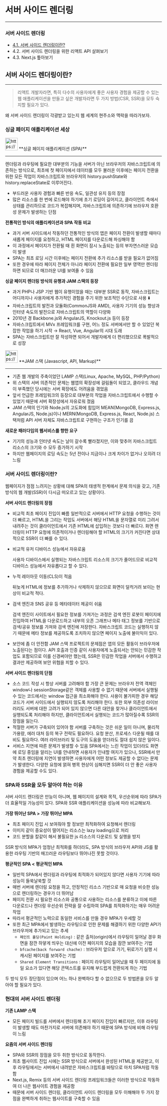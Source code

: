 # 서버 사이드 렌더링

---

### 서버 사이드 렌더링

- [4.1. 서버 사이드 렌더링이란?](https://www.notion.so/200f0f7ac8fb4efca7594c297cd9fd16?pvs=21)
- 4.2. 서버 사이드 렌더링을 위한 리액트 API 살펴보기
- 4.3. Next.js 톺아보기

## 서버 사이드 렌더링이란?

---

> 리액트 개발자라면, 특히 다수의 사용자에게 좋은 사용자 경험을 제공할 수 있는 웹 애플리케이션을 만들고 싶은 개발자라면 두 가지 방법(CSR, SSR)을 모두 숙지할 필요가 있다.

왜 서버 사이드 렌더링이 각광받고 있는지 웹 세계의 현주소와 맥락을 따라가보자.

### **싱글 페이지 애플리케이션 세상**

<aside>
<img src="https://prod-files-secure.s3.us-west-2.amazonaws.com/a4790dc2-7f52-4617-8fd1-fef1df1a6dec/959e0097-e64b-4ffb-8ccb-0b48d1fc10e8/Rectangle.png" alt="https://prod-files-secure.s3.us-west-2.amazonaws.com/a4790dc2-7f52-4617-8fd1-fef1df1a6dec/959e0097-e64b-4ffb-8ccb-0b48d1fc10e8/Rectangle.png" width="40px" /> **싱글 페이지 애플리케이션 (SPA)**

---

렌더링과 라우팅에 필요한 대부분의 기능을 서버가 아닌 브라우저의 자바스크립트에 의존하는 방식으로, 최초에 첫 페이지에서 데이터를 모두 불러온 이후에는 페이지 전환을 위한 모든 작업이 자바스크립트와 브라우저의 history.pushState와 history.replaceState로 이루어진다.

- 부드러운 사용자 경험과 빠른 반응 속도, 일관성 유지 등의 장점
- 많은 리소스를 한 번에 로드해야 하기에 초기 로딩이 길어지고, 클라이언트 측에서 상태를 관리하므로 코드가 복잡해지며, 자바스크립트에 의존하기에 브라우저 호환성 문제가 발생하는 단점
</aside>

**전통적인 방식의 애플리케이션과 SPA 작동 비교**

- 과거 서버 사이드에서 작동하던 전통적인 방식의 앱은 페이지 전환이 발생할 때마다 새롭게 페이지를 요청하고, HTML 페이지를 다운로드해 파싱해야 함
- 이 과정에서 페이지가 전환될 때 흰 화면이 잠시 노출되는 등의 부자연스러운 모습이 발생
- SPA는 최초 로딩 시간 이후에는 페이지 전환에 추가 리소스를 받을 필요가 없어짐
- 또한 경우에 따라 페이지 전체가 아니라 페이지 전환에 필요한 일부 영역만 렌더링하면 되므로 더 매끄러운 UI를 보여줄 수 있음

**싱글 페이지 렌더링 방식의 유행과 JAM 스택의 등장**

- 과거 PHP나 JSP 기반 웹이 유행이었을 때는 대부분 SSR로 동작, 자바스크립트는 어디까지나 사용자에게 추가적인 경험을 주기 위한 보조적인 수단으로 사용
  ⬇️
- 자바스크립트의 발전과 모듈화(CommonJS와 AMD), 사용자 기기의 성능 향상과 인터넷 속도의 발전으로 자바스크립트의 역할이 다양화
- 2010년 경 Backbone.js와 AngularJS, Knockout.js 등이 등장
- 자바스크립트에서 MVx 프레임워크를 구현, 어느 정도 서버에서만 할 수 있었던 복잡한 작업을 하기 시작 → React, Vue, Angular의 시대 도래
- SPA는 자바스크립트만 잘 작성하면 되어서 개발자에게 더 편리했으므로 폭발적으로 성장

<aside>
<img src="https://prod-files-secure.s3.us-west-2.amazonaws.com/a4790dc2-7f52-4617-8fd1-fef1df1a6dec/959e0097-e64b-4ffb-8ccb-0b48d1fc10e8/Rectangle.png" alt="https://prod-files-secure.s3.us-west-2.amazonaws.com/a4790dc2-7f52-4617-8fd1-fef1df1a6dec/959e0097-e64b-4ffb-8ccb-0b48d1fc10e8/Rectangle.png" width="40px" /> **JAM 스택 (Javascript, API, Markup)**

---

- 기존 웹 개발의 주축이었던 LAMP 스택(Linux, Apache, MySQL, PHP/Python)
- 위 스택의 서버 의존적인 문제는 웹앱의 확장성에 걸림돌이 되었고, 클라우드 개념이 부족했던 당시에는 서버 확장에도 어려움을 겪었음
- 앞서 언급한 프레임워크의 등장으로 대부분의 작업을 자바스크립트에서 수행할 수 있었기 때문에 서버 확장성에서 자유로워 졌음
- JAM 스택의 인기와 Node.js의 고도화에 힘입어 MEAN(MongoDB, Express.js, AngularJS, Node.js)이나 MERN(MongoDB, Express.js, React, Node.js) 스택처럼 API 서버 자체도 자바스크립트로 구현하는 구조가 인기를 끔
</aside>

**새로운 패러다임의 웹서비스를 향한 요구**

- 기기의 성능과 인터넷 속도는 날이 갈수록 빨라졌지만, 이와 맞추어 자바스크립트 리소스의 크기와 수 모두 증가하기 시작
- 하지만 웹페이지의 로딩 속도는 5년 전이나 지금이나 크게 차이가 없거나 오히려 더 느림

### 서버 사이드 렌더링이란?

웹페이지가 점점 느려지는 상황에 대해 SPA의 태생적 한계에서 문제 의식을 갖고, 기존 방식의 웹 개발(SSR)이 다시금 떠오르고 있는 상황이다.

**서버 사이드 렌더링의 장점**

- 비교적 최초 페이지 진입이 빠름
  일반적으로 서버에서 HTTP 요청을 수행하는 것이 더 빠르고, HTML을 그리는 작업도 서버에서 해당 HTML을 문자열로 미리 그려서 내려주는 것이 클라이언트에서 기존 HTML에 삽입하는 것보다 더 빠르다. 화면 렌더링이 HTTP 요청에 의존적이거나 렌더링해야 할 HTML의 크기가 커진다면 상대적으로 SSR이 더 빠를 수 있다.
- 비교적 유저 디바이스 성능에서 자유로움

  사용자 디바이스에서 실행되는 자바스크립트 리소스의 크기가 줄어드므로 비교적 디바이스 성능에서 자유롭다고 할 수 있다.

- 누적 레이아웃 이동(CLS)이 적음

  뒤늦게 HTML에 정보를 추가하거나 삭제하지 않으므로 화면이 덜컥거려 보이는 현상이 비교적 적다.

- 검색 엔진과 SNS 공유 등 메타데이터 제공이 쉬움

  검색 엔진이 사이트에서 필요한 정보를 가져가는 과정은 검색 엔진 로봇이 페이지에 진입하여 HTML을 다운로드하고 내부의 오픈 그래프나 메타 태그 정보를 기반으로 검색/공유 정보를 가져와 검색 엔진에 저장한다. 자바스크립트 코드는 실행하지 않기 때문에 메타 정보를 제공하도록 조치하지 않으면 페이지 노출에 불이익이 있다.

- 보안에 좀 더 안전함
  JAM 스택 프로젝트의 문제점은 앱의 모든 활동이 브라우저에 노출된다는 점이다. API 호출과 인증 같이 사용자에게 노출되서는 안되는 민감한 작업도 포함되므로 이를 신경써야만 했는데, SSR은 민감한 작업을 서버에서 수행하고 결과만 제공하여 보안 위협을 피할 수 있다.

**서버 사이드 렌더링의 단점**

- 소스 코드 작성 시 항상 서버를 고려해야 함
  가장 큰 문제는 브라우저 전역 객체인 window나 sessionStorage같은 객체를 사용할 수 없기 때문에 서버에서 실행될 수 있는 코드에서는 window 접근을 최소화해야 한다. 사용이 불가피한 경우 해당 코드가 서버 사이드에서 실행되지 않도록 처리해야 한다. 또한 외부 의존성 라이브러리도 서버에 대한 고려가 되어 있지 않으면 다른 대안을 찾거나 클라이언트에서 실행되도록 처리해야 하지만, 클라이언트에서 실행되는 코드가 많아질수록 SSR의 장점을 잃는다.
- 적절한 서버가 구축되어 있어야 함
  서버를 구축하는 것은 쉬운 일이 아니며, 물리적 가용량, 에러 대처 등의 복구 전략도 필요하다. 요청 분산, 프로세스 다운될 때를 대비도 필요하다. 여러 라이브러리 및 도구의 도움을 얻더라도 절대 쉽지 않은 일이다.
- 서비스 지연에 따른 문제가 발생할 수 있음
  SPA에서는 느린 작업이 있더라도 화면에 로딩 중임을 알리는 UI를 안내하면 사용자가 인내할 여지가 있으나, SSR에서 만약 최초 렌더링에 지연이 발생하면 사용자에게 어떤 정보도 제공할 수 없다는 문제가 발생한다. 다양한 요청에 얽혀 병목 현상이 심해지면 SSR이 더 안 좋은 사용자 경험을 제공할 수도 있다.

### SPA와 SSR을 모두 알아야 하는 이유

서버 사이드 렌더링은 만능이 아니며, 웹 페이지의 설계와 목적, 우선순위에 따라 SPA가 더 효율적일 가능성이 있다. SPA와 SSR 애플리케이션을 성능에 따라 비교해보자.

**가장 뛰어난 SPA > 가장 뛰어난 MPA**

- 최초 페이지 진입 시 보여줘야 할 정보만 최적화하여 요청해서 렌더링
- 이미지 같이 중요성이 떨어지는 리소스는 lazy loading으로 처리
- 코드 분할을 칼같이 해서 불필요한 js 리소스의 다운로드 및 실행을 방지

SSR 방식의 MPA가 엄청난 최적화를 하더라도, SPA 방식의 브라우저 API와 JS를 활용한 라우팅 기반의 매끄러운 라우팅보다 뛰어나진 못할 것이다.

**평균적인 SPA < 평균적인 MPA**

- 일반적 SPA에서 렌더링과 라우팅에 최적화가 되어있지 않다면 사용자 기기에 따라 성능이 들쑥날쑥할 것
- 매번 서버에 렌더링 요청을 하고, 안정적인 리소스 기반으로 매 요청을 비슷한 성능으로 렌더링하는 경우가 더 뛰어남
- 페이지 전환 시 필요한 리소스와 공통으로 사용하는 리소스를 분류하고 이에 따른 다운로드나 렌더링 우선순위 전략을 잘 수립하여 SPA를 최적화하기는 매우 어려운 작업
- 따라서 평균적인 노력으로 동일한 서비스를 만들 경우 MPA가 우세할 것
- 또한 최근 MPA에서 발생하는 라우팅으로 인한 문제를 해결하기 위한 다양한 API가 브라우저에 추가되고 있는 추세
  - `페인트 홀딩(Paint Holding)` : 같은 출처(origin)에서 라우팅이 일어날 경우 화면을 잠깐 하얗게 띄우는 대신에 이전 페이지의 모습을 잠깐 보여주는 기법
  - `bfcache(back forward chache)` : 브라우저 앞으로 가기, 뒤로가기 실행 시 캐시된 페이지를 보여주는 기법
  - `Shared Element Transitions` : 페이지 라우팅이 일어났을 때 두 페이지에 동일 요소가 있다면 해당 콘텍스트를 유지해 부드럽게 전환되게 하는 기법

두 방식 모두 장단점이 있으며 어느 하나 완벽하다 할 수 없으므로 두 방법론을 모두 알아야 할 필요가 있다.

### **현대의 서버 사이드 렌더링**

**기존 LAMP 스택**

- 모든 페이지 빌드를 서버에서 렌더링해 초기 페이지 진입이 빠르지만, 이후 라우팅이 발생할 때도 마찬가지로 서버에 의존해야 하기 때문에 SPA 방식에 비해 라우팅이 느림

**요즘의 서버 사이드 렌더링**

- SPA와 SSR의 장점을 모두 취한 방식으로 동작한다.
- 최초 웹사이트 진입 시에는 SSR 방식으로 서버에서 완성된 HTML을 제공받고, 이후 라우팅에서는 서버에서 내려받은 자바스크립트를 바탕으로 마치 SPA처럼 작동함
- Next.js, Remix 등의 서버 사이드 렌더링 프레임워크들은 이러한 방식으로 작동하여 더 나은 웹사이트 경험을 제공함
- 때문에 서버 사이드 렌더링, 클라이언트 사이드 렌더링을 모두 이해해야 두 가지 장점을 완벽하게 취하는 웹사이트를 구축할 수 있음
